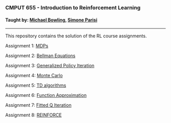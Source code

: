### CMPUT 655 - Introduction to Reinforcement Learning 
#### Taught by: [Michael Bowling](https://webdocs.cs.ualberta.ca/~bowling/), [Simone Parisi](https://sparisi.github.io)

----------
This repository contains the solution of the RL course assignments.

Assignment 1: [MDPs](https://github.com/Dikshuy/Reinforcement-Learning-UofA/blob/main/Assignment%201/CS655-Assignment1.pdf)

Assignment 2: [Bellman Equations](https://github.com/Dikshuy/Reinforcement-Learning-UofA/blob/main/Assignment%202/gym_gridworlds/CS655__assignment2.pdf)

Assignment 3: [Generalized Policy Iteration](https://github.com/Dikshuy/Reinforcement-Learning-UofA/blob/main/Assignment%203/CS655_assignment3.pdf)

Assignment 4: [Monte Carlo](https://github.com/Dikshuy/Reinforcement-Learning-UofA/blob/main/Assignment%204/CS655_assignment4.pdf)

Assignment 5: [TD algorithms](https://github.com/Dikshuy/Reinforcement-Learning-UofA/blob/main/Assignment%205/CS655_assignment5.pdf) 

Assignment 6: [Function Approximation](https://github.com/Dikshuy/Reinforcement-Learning-UofA/blob/main/Assignment%206/CS655__assignment6.pdf)

Assignment 7: [Fitted Q Iteration](https://github.com/Dikshuy/Reinforcement-Learning-UofA/blob/main/Assignment%207/CS655__assignment7.pdf)

Assignment 8: [REINFORCE](https://github.com/Dikshuy/Reinforcement-Learning-UofA/blob/main/Assignment%208/CS655__assignment8.pdf)

